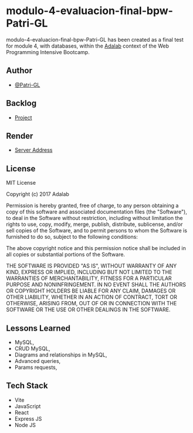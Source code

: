 # modulo-4-evaluacion-final-bpw-Patri-GL

modulo-4-evaluacion-final-bpw-Patri-GL has been created as a final test for module 4, with databases, within the [Adalab](https://adalab.es/) context of the Web Programming Intensive Bootcamp.

## Author

- [@Patri-GL](https://github.com/Patri-GL)

## Backlog

- [Project](https://github.com/orgs/Adalab/projects/537/views/1)

## Render

- [Server Address](https://modulo-4-evaluacion-final-bpw-patri-gl.onrender.com/)

## License

MIT License

Copyright (c) 2017 Adalab

Permission is hereby granted, free of charge, to any person obtaining a copy
of this software and associated documentation files (the "Software"), to deal
in the Software without restriction, including without limitation the rights
to use, copy, modify, merge, publish, distribute, sublicense, and/or sell
copies of the Software, and to permit persons to whom the Software is
furnished to do so, subject to the following conditions:

The above copyright notice and this permission notice shall be included in all
copies or substantial portions of the Software.

THE SOFTWARE IS PROVIDED "AS IS", WITHOUT WARRANTY OF ANY KIND, EXPRESS OR
IMPLIED, INCLUDING BUT NOT LIMITED TO THE WARRANTIES OF MERCHANTABILITY,
FITNESS FOR A PARTICULAR PURPOSE AND NONINFRINGEMENT. IN NO EVENT SHALL THE
AUTHORS OR COPYRIGHT HOLDERS BE LIABLE FOR ANY CLAIM, DAMAGES OR OTHER
LIABILITY, WHETHER IN AN ACTION OF CONTRACT, TORT OR OTHERWISE, ARISING FROM,
OUT OF OR IN CONNECTION WITH THE SOFTWARE OR THE USE OR OTHER DEALINGS IN THE
SOFTWARE.

## Lessons Learned

- MySQL,
- CRUD MySQL,
- Diagrams and relationships in MySQL,
- Advanced queries,
- Params requests,

## Tech Stack

- Vite
- JavaScript
- React
- Express JS
- Node JS
